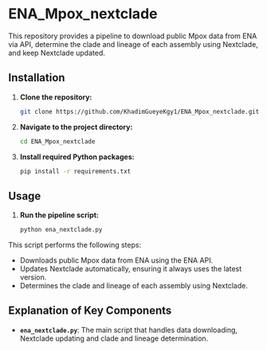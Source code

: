 # ENA_Mpox_nextclade

This repository provides a pipeline to download public Mpox data from ENA via API, determine the clade and lineage of each assembly using Nextclade, and keep Nextclade updated.

## Installation

1. **Clone the repository:**
   ```sh
   git clone https://github.com/KhadimGueyeKgy1/ENA_Mpox_nextclade.git
   ```

2. **Navigate to the project directory:**
   ```sh
   cd ENA_Mpox_nextclade
   ```

3. **Install required Python packages:**
   ```sh
   pip install -r requirements.txt
   ```

## Usage

1. **Run the pipeline script:**
   ```sh
   python ena_nextclade.py
   ```

This script performs the following steps:
   - Downloads public Mpox data from ENA using the ENA API.
   - Updates Nextclade automatically, ensuring it always uses the latest version.
   - Determines the clade and lineage of each assembly using Nextclade.

## Explanation of Key Components

- **`ena_nextclade.py`**: The main script that handles data downloading, Nextclade updating and clade and lineage determination.
